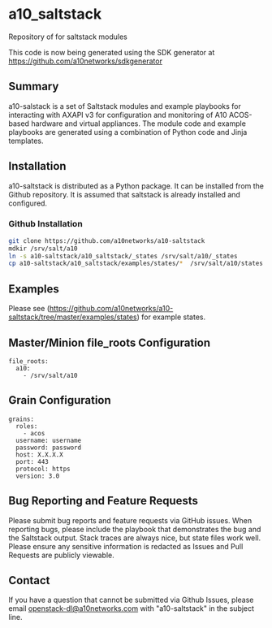 # a10_saltstack
Repository of for saltstack modules

This code is now being generated using the SDK generator at https://github.com/a10networks/sdkgenerator

## Summary
a10-salstack is a set of Saltstack modules and example playbooks for interacting with AXAPI v3 for configuration and monitoring of A10 ACOS-based hardware and virtual appliances. The module code and example playbooks are generated using a combination of Python code and Jinja templates.

## Installation
a10-saltstack is distributed as a Python package. It can be installed from the Github repository. It is assumed that saltstack is already installed and configured.

### Github Installation
```bash
git clone https://github.com/a10networks/a10-saltstack
mdkir /srv/salt/a10
ln -s a10-saltstack/a10_saltstack/_states /srv/salt/a10/_states
cp a10-saltstack/a10_saltstack/examples/states/*  /srv/salt/a10/states
```

## Examples
Please see (https://github.com/a10networks/a10-saltstack/tree/master/examples/states) for example states.

## Master/Minion file_roots Configuration
```
file_roots:
  a10:
    - /srv/salt/a10
```

## Grain Configuration
```
grains:
  roles:
    - acos
  username: username
  password: password 
  host: X.X.X.X
  port: 443
  protocol: https
  version: 3.0
```

## Bug Reporting and Feature Requests
Please submit bug reports and feature requests via GitHub issues. When reporting bugs, please include the playbook that demonstrates the bug and the Saltstack output. Stack traces are always nice, but state files work well. Please ensure any sensitive information is redacted as Issues and Pull Requests are publicly viewable.

## Contact
If you have a question that cannot be submitted via Github Issues, please email openstack-dl@a10networks.com with "a10-saltstack" in the subject line. 
